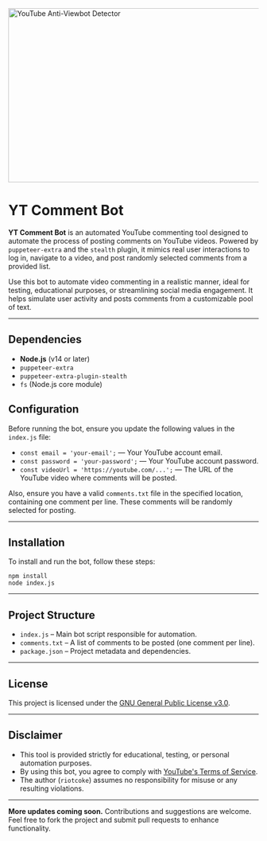 <!DOCTYPE html>
<html lang="en">
<head>
  <meta charset="UTF-8">
  <meta name="viewport" content="width=device-width, initial-scale=1.0">

</head>
<body>
   <img src="https://github.com/user-attachments/assets/b614eaf4-1498-4127-b7a7-16047e06587c"    alt="YouTube Anti-Viewbot Detector" width="550" height="350">
  <h1>YT Comment Bot</h1>

  <p><strong>YT Comment Bot</strong> is an automated YouTube commenting tool designed to automate the process of posting comments on YouTube videos. Powered by <code>puppeteer-extra</code> and the <code>stealth</code> plugin, it mimics real user interactions to log in, navigate to a video, and post randomly selected comments from a provided list.</p>

  <p>Use this bot to automate video commenting in a realistic manner, ideal for testing, educational purposes, or streamlining social media engagement. It helps simulate user activity and posts comments from a customizable pool of text.</p>

  <hr>

  <h2>Dependencies</h2>
  <ul>
    <li><strong>Node.js</strong> (v14 or later)</li>
    <li><code>puppeteer-extra</code></li>
    <li><code>puppeteer-extra-plugin-stealth</code></li>
    <li><code>fs</code> (Node.js core module)</li>
  </ul>

  <h2>Configuration</h2>
  <p>Before running the bot, ensure you update the following values in the <code>index.js</code> file:</p>
  <ul>
    <li><code>const email = 'your-email';</code> — Your YouTube account email.</li>
    <li><code>const password = 'your-password';</code> — Your YouTube account password.</li>
    <li><code>const videoUrl = 'https://youtube.com/...';</code> — The URL of the YouTube video where comments will be posted.</li>
  </ul>
  <p>Also, ensure you have a valid <code>comments.txt</code> file in the specified location, containing one comment per line. These comments will be randomly selected for posting.</p>

  <hr>

  <h2>Installation</h2>
  <p>To install and run the bot, follow these steps:</p>
  <pre><code>npm install
node index.js
</code></pre>

  <hr>

  <h2>Project Structure</h2>
  <ul>
    <li><code>index.js</code> – Main bot script responsible for automation.</li>
    <li><code>comments.txt</code> – A list of comments to be posted (one comment per line).</li>
    <li><code>package.json</code> – Project metadata and dependencies.</li>
  </ul>

  <hr>

  <h2>License</h2>
  <p>This project is licensed under the <a href="https://www.gnu.org/licenses/gpl-3.0.en.html" target="_blank">GNU General Public License v3.0</a>.</p>

  <hr>

  <h2>Disclaimer</h2>
  <ul>
    <li>This tool is provided strictly for educational, testing, or personal automation purposes.</li>
    <li>By using this bot, you agree to comply with <a href="https://www.youtube.com/t/terms" target="_blank">YouTube's Terms of Service</a>.</li>
    <li>The author (<code>riotcoke</code>) assumes no responsibility for misuse or any resulting violations.</li>
  </ul>

  <hr>

  <p><strong>More updates coming soon.</strong> Contributions and suggestions are welcome. Feel free to fork the project and submit pull requests to enhance functionality.</p>

</body>
</html>
